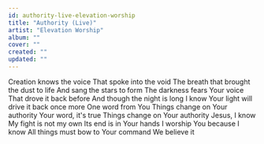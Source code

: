 ```yaml
---
id: authority-live-elevation-worship
title: "Authority (Live)"
artist: "Elevation Worship"
album: ""
cover: ""
created: ""
updated: ""
---
```


Creation knows the voice
That spoke into the void
The breath that brought the dust to life
And sang the stars to form
The darkness fears Your voice
That drove it back before
And though the night is long
I know Your light will drive it back once more
One word from You
Things change on Your authority
Your word, it's true
Things change on Your authority
Jesus, I know
My fight is not my own
Its end is in Your hands
I worship You because I know
All things must bow to Your command
We believe it